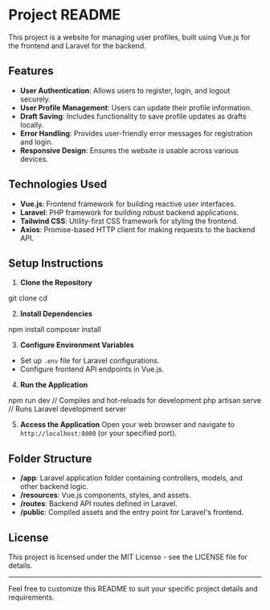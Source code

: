 # Project README

This project is a website for managing user profiles, built using Vue.js for the frontend and Laravel for the backend.

## Features

- **User Authentication**: Allows users to register, login, and logout securely.
- **User Profile Management**: Users can update their profile information.
- **Draft Saving**: Includes functionality to save profile updates as drafts locally.
- **Error Handling**: Provides user-friendly error messages for registration and login.
- **Responsive Design**: Ensures the website is usable across various devices.

## Technologies Used

- **Vue.js**: Frontend framework for building reactive user interfaces.
- **Laravel**: PHP framework for building robust backend applications.
- **Tailwind CSS**: Utility-first CSS framework for styling the frontend.
- **Axios**: Promise-based HTTP client for making requests to the backend API.

## Setup Instructions

1. **Clone the Repository**

git clone <repository-url>
cd <project-folder>

2. **Install Dependencies**

npm install
composer install

3. **Configure Environment Variables**
- Set up `.env` file for Laravel configurations.
- Configure frontend API endpoints in Vue.js.

4. **Run the Application**

npm run dev // Compiles and hot-reloads for development
php artisan serve // Runs Laravel development server


5. **Access the Application**
Open your web browser and navigate to `http://localhost:8000` (or your specified port).

## Folder Structure

- **/app**: Laravel application folder containing controllers, models, and other backend logic.
- **/resources**: Vue.js components, styles, and assets.
- **/routes**: Backend API routes defined in Laravel.
- **/public**: Compiled assets and the entry point for Laravel's frontend.

## License

This project is licensed under the MIT License - see the LICENSE file for details.

---

Feel free to customize this README to suit your specific project details and requirements.


